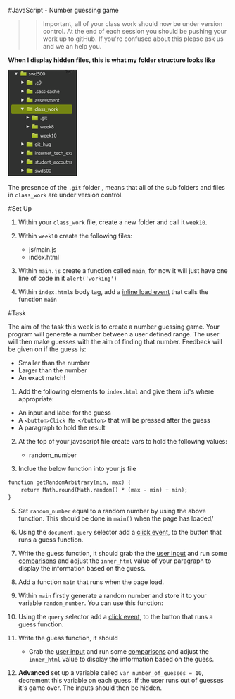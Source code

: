 #JavaScript - Number guessing game



>> Important, all of your class work should now be under version control. At the end of each session you should be pushing your work up to gitHub. If you're confused about this please ask us and we an help you. 

**When I display hidden files, this is what my folder structure looks like**

![assets/file_structure.png](assets/file_structure.png)

The presence of the `.git` folder , means that all of the sub folders and files in  `class_work` are under version control.


#Set Up 

1) Within your `class_work` file, create a new folder and call it `week10`.

2) Within `week10` create the following files:

	- js/main.js 
	- index.html
3) Within `main.js` create a function called `main`, for now it will just have one line of code in it `alert('working')`

4) Within `index.html`s body tag, add a [inline load event](#running-javaScript) that calls the function `main`

#Task 

The aim of the task this week is to create a number guessing game. Your program will generate a number between a user defined range. The user will then make guesses with the aim of finding that number. Feedback will be given on if the guess is:

- Smaller than the number
- Larger than the number 
- An exact match! 

1) Add the following elements to `index.html` and give them `id`'s where appropriate:


- An input and label for the guess 
- A `<button>Click Me </button>` that will be pressed after the guess 
- A paragraph to hold the result 


2) At the top of your javascript file create vars to hold the following values: 
	
	- random_number 
	
3) Inclue the below function into your js file 	

```html
function getRandomArbitrary(min, max) {
    return Math.round(Math.random() * (max - min) + min);
}
``` 

5) Set `random_number` equal to a random number by using the above function. This should be done in `main()` when the page has loaded/
 
3) Using the `document.query` selector add a [click event](notes.md#accessing-the-dom), to the button that runs a guess function. 

4) Write the guess function, it should grab the the [user input](notes.md#accessing-the-dom) and run some [comparisons](notes.md/#conditional-statements) and adjust the `inner_html` value of your paragraph to display the information based on the guess. 

3) Add a function `main` that runs when the page load. 

4) Within `main` firstly generate a random number and store it to your variable `random_number`. You can use this function:

  

5) Using the `query` selector add a [click event](notes.md#accessing-the-dom), to the button that runs a guess function. 

6) Write the guess function, it should 
   
   - Grab the  [user input](notes.md#accessing-the-dom) and run some [comparisons](notes.md/#conditional-statements) and adjust the `inner_html` value to display the information based on the guess. 

7) **Advanced** set up a variable called `var number_of_guesses = 10`, decrement this variable on each guess. If the user runs out of guesses it's game over. The inputs should then be hidden. 


